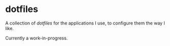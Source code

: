 dotfiles
========

A collection of *dotfiles* for the applications I use, to configure
them the way I like.

Currently a work-in-progress.
